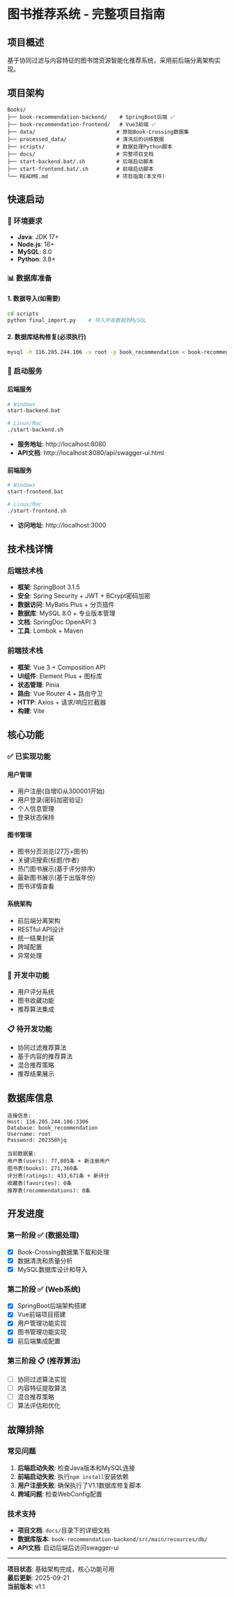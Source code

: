 # 图书推荐系统 - 完整项目指南

## 项目概述
基于协同过滤与内容特征的图书馆资源智能化推荐系统，采用前后端分离架构实现。

## 项目架构

```
Books/
├── book-recommendation-backend/    # SpringBoot后端 ✅
├── book-recommendation-frontend/   # Vue3前端 ✅
├── data/                          # 原始Book-Crossing数据集
├── processed_data/                # 清洗后的训练数据
├── scripts/                       # 数据处理Python脚本
├── docs/                          # 完整项目文档
├── start-backend.bat/.sh          # 后端启动脚本
├── start-frontend.bat/.sh         # 前端启动脚本
└── README.md                      # 项目指南(本文件)
```

## 快速启动

### 🔧 环境要求
- **Java**: JDK 17+
- **Node.js**: 16+
- **MySQL**: 8.0
- **Python**: 3.8+

### 📊 数据库准备

#### 1. 数据导入(如需要)
```bash
cd scripts
python final_import.py    # 导入所有数据到MySQL
```

#### 2. 数据库结构修复(必须执行)
```bash
mysql -h 116.205.244.106 -u root -p book_recommendation < book-recommendation-backend/src/main/resources/db/V1.1_Remove_Foreign_Keys.sql
```

### 🚀 启动服务

#### 后端服务
```bash
# Windows
start-backend.bat

# Linux/Mac  
./start-backend.sh
```
- **服务地址**: http://localhost:8080
- **API文档**: http://localhost:8080/api/swagger-ui.html

#### 前端服务
```bash
# Windows
start-frontend.bat

# Linux/Mac
./start-frontend.sh
```
- **访问地址**: http://localhost:3000

## 技术栈详情

### 后端技术栈
- **框架**: SpringBoot 3.1.5
- **安全**: Spring Security + JWT + BCrypt密码加密
- **数据访问**: MyBatis Plus + 分页插件
- **数据库**: MySQL 8.0 + 专业版本管理
- **文档**: SpringDoc OpenAPI 3
- **工具**: Lombok + Maven

### 前端技术栈  
- **框架**: Vue 3 + Composition API
- **UI组件**: Element Plus + 图标库
- **状态管理**: Pinia
- **路由**: Vue Router 4 + 路由守卫
- **HTTP**: Axios + 请求/响应拦截器
- **构建**: Vite

## 核心功能

### ✅ 已实现功能

#### 用户管理
- 用户注册(自增ID从300001开始)
- 用户登录(密码加密验证)
- 个人信息管理
- 登录状态保持

#### 图书管理
- 图书分页浏览(27万+图书)
- 关键词搜索(标题/作者)
- 热门图书展示(基于评分排序)
- 最新图书展示(基于出版年份)
- 图书详情查看

#### 系统架构
- 前后端分离架构
- RESTful API设计
- 统一结果封装
- 跨域配置
- 异常处理

### 🔄 开发中功能
- 用户评分系统
- 图书收藏功能
- 推荐算法集成

### 📋 待开发功能
- 协同过滤推荐算法
- 基于内容的推荐算法
- 混合推荐策略
- 推荐结果展示

## 数据库信息

```
连接信息:
Host: 116.205.244.106:3306
Database: book_recommendation
Username: root
Password: 202358hjq

当前数据量:
用户表(users): 77,805条 + 新注册用户
图书表(books): 271,360条
评分表(ratings): 433,671条 + 新评分
收藏表(favorites): 0条
推荐表(recommendations): 0条
```

## 开发进度

### 第一阶段 ✅ (数据处理)
- [x] Book-Crossing数据集下载和处理
- [x] 数据清洗和质量分析  
- [x] MySQL数据库设计和导入

### 第二阶段 ✅ (Web系统)
- [x] SpringBoot后端架构搭建
- [x] Vue前端项目搭建
- [x] 用户管理功能实现
- [x] 图书管理功能实现
- [x] 前后端集成配置

### 第三阶段 📋 (推荐算法)
- [ ] 协同过滤算法实现
- [ ] 内容特征提取算法  
- [ ] 混合推荐策略
- [ ] 算法评估和优化

## 故障排除

### 常见问题
1. **后端启动失败**: 检查Java版本和MySQL连接
2. **前端启动失败**: 执行`npm install`安装依赖
3. **用户注册失败**: 确保执行了V1.1数据库修复脚本
4. **跨域问题**: 检查WebConfig配置

### 技术支持
- **项目文档**: `docs/`目录下的详细文档
- **数据库版本**: `book-recommendation-backend/src/main/resources/db/`
- **API文档**: 启动后端后访问swagger-ui

---

**项目状态**: 基础架构完成，核心功能可用  
**最后更新**: 2025-09-21  
**当前版本**: v1.1